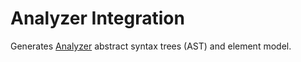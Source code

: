 <!--
Copyright (c) 2016, the Dart project authors.  Please see the AUTHORS file
for details. All rights reserved. Use of this source code is governed by a
BSD-style license that can be found in the LICENSE file.
-->
# Analyzer Integration

Generates [Analyzer](https://pub.dartlang.org/packages/analyzer) abstract syntax trees (AST) and element model.
